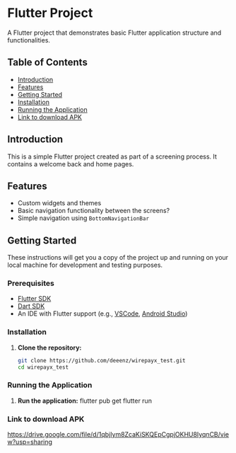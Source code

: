# Flutter Project

A Flutter project that demonstrates basic Flutter application structure and functionalities.

## Table of Contents

- [Introduction](#introduction)
- [Features](#features)
- [Getting Started](#getting-started)
- [Installation](#installation)
- [Running the Application](#running-the-application)
- [Link to download APK](#link_to_donwload_apk)

## Introduction

This is a simple Flutter project created as part of a screening process. It contains a welcome back and home pages.

## Features
- Custom widgets and themes
- Basic navigation functionality between the screens?
- Simple navigation using `BottomNavigationBar`

## Getting Started

These instructions will get you a copy of the project up and running on your local machine for development and testing purposes.

### Prerequisites

- [Flutter SDK](https://flutter.dev/docs/get-started/install)
- [Dart SDK](https://dart.dev/get-dart)
- An IDE with Flutter support (e.g., [VSCode](https://code.visualstudio.com/), [Android Studio](https://developer.android.com/studio))

### Installation

1. **Clone the repository:**

   ```bash
   git clone https://github.com/deeenz/wirepayx_test.git
   cd wirepayx_test


### Running the Application
1. **Run the application:**
    flutter pub get
    flutter run


### Link to download APK

https://drive.google.com/file/d/1qbjIym8ZcaKiSKQEpCgpjOKHU8IyqnCB/view?usp=sharing